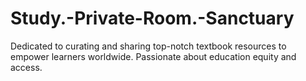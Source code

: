 # Study.-Private-Room.-Sanctuary
Dedicated to curating and sharing top-notch textbook resources to empower learners worldwide. Passionate about education equity and access.

